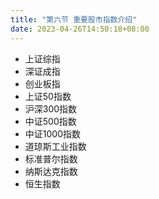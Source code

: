 ```yaml
---
title: "第六节 重要股市指数介绍"
date: 2023-04-26T14:50:18+08:00
---
```


- 上证综指
- 深证成指
- 创业板指
- 上证50指数
- 沪深300指数
- 中证500指数
- 中证1000指数
- 道琼斯工业指数
- 标准普尔指数
- 纳斯达克指数
- 恒生指数
